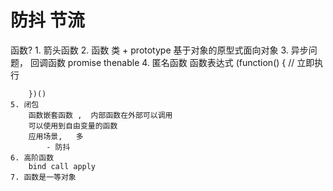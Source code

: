 # 防抖  节流

函数?
    1. 箭头函数
    2. 函数 类 + prototype  基于对象的原型式面向对象
    3. 异步问题， 回调函数 promise  thenable
    4. 匿名函数   函数表达式
        (function() { // 立即执行

        })()
    5. 闭包
        函数嵌套函数 ,  内部函数在外部可以调用
        可以使用到自由变量的函数 
        应用场景,   多
            - 防抖
    6. 高阶函数 
        bind call apply
    7. 函数是一等对象
